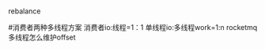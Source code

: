 #
rebalance

#消费者两种多线程方案
消费者io:线程=1：1
单线程io:多线程work=1:n
[](https://time.geekbang.org/column/article/108512)
rocketmq多线程怎么维护offset
